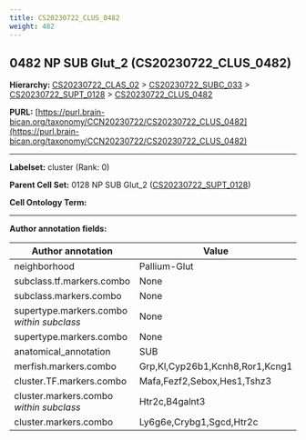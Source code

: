 ```yaml
---
title: CS20230722_CLUS_0482
weight: 482
---
```

## 0482 NP SUB Glut_2 (CS20230722_CLUS_0482)
<b>Hierarchy: </b>
[CS20230722_CLAS_02](../CS20230722_CLAS_02) >
[CS20230722_SUBC_033](../CS20230722_SUBC_033) >
[CS20230722_SUPT_0128](../CS20230722_SUPT_0128) >
[CS20230722_CLUS_0482](../CS20230722_CLUS_0482)

**PURL:** [https://purl.brain-bican.org/taxonomy/CCN20230722/CS20230722_CLUS_0482](https://purl.brain-bican.org/taxonomy/CCN20230722/CS20230722_CLUS_0482)

---


**Labelset:** cluster (Rank: 0)

**Parent Cell Set:** 0128 NP SUB Glut_2 ([CS20230722_SUPT_0128](../CS20230722_SUPT_0128))



**Cell Ontology Term:** 

[MARKER GENES.]: #


---

[TRANSFERRED ANNOTATIONS.]: #


[AUTHOR ANNOTATION FIELDS.]: #


**Author annotation fields:**

| Author annotation | Value |
|-------------------|-------|
|neighborhood|Pallium-Glut|
|subclass.tf.markers.combo|None|
|subclass.markers.combo|None|
|supertype.markers.combo _within subclass_|None|
|supertype.markers.combo|None|
|anatomical_annotation|SUB|
|merfish.markers.combo|Grp,Kl,Cyp26b1,Kcnh8,Ror1,Kcng1|
|cluster.TF.markers.combo|Mafa,Fezf2,Sebox,Hes1,Tshz3|
|cluster.markers.combo _within subclass_|Htr2c,B4galnt3|
|cluster.markers.combo|Ly6g6e,Crybg1,Sgcd,Htr2c|
